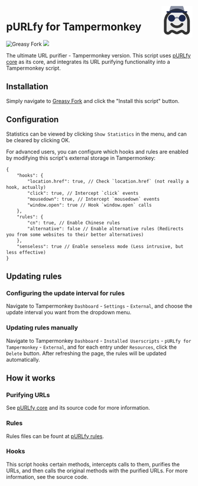 <img src="https://github.com/PRO-2684/pURLfy/raw/main/images/logo.svg" align="right" style="width: 6em; height: 6em; max-width: 100%;">

# pURLfy for Tampermonkey

![Greasy Fork](https://img.shields.io/greasyfork/dt/492480) [![](https://img.shields.io/badge/Crazy%20Thur.-V%20me%2050-red?logo=kfc)](https://greasyfork.org/rails/active_storage/blobs/redirect/eyJfcmFpbHMiOnsibWVzc2FnZSI6IkJBaHBBaWZvIiwiZXhwIjpudWxsLCJwdXIiOiJibG9iX2lkIn19--10e04ed7ed56ae18d22cec6d675b34fd579cecab/wechat.jpeg?locale=zh-CN)

The ultimate URL purifier - Tampermonkey version. This script uses [pURLfy core](https://github.com/PRO-2684/pURLfy) as its core, and integrates its URL purifying functionality into a Tampermonkey script.

## Installation

Simply navigate to [Greasy Fork](https://greasyfork.org/scripts/492480) and click the "Install this script" button.

## Configuration

Statistics can be viewed by clicking `Show Statistics` in the menu, and can be cleared by clicking OK.

For advanced users, you can configure which hooks and rules are enabled by modifying this script's external storage in Tampermonkey:

```jsonc
{
    "hooks": {
        "location.href": true, // Check `location.href` (not really a hook, actually)
        "click": true, // Intercept `click` events
        "mousedown": true, // Intercept `mousedown` events
        "window.open": true // Hook `window.open` calls
    },
    "rules": {
        "cn": true, // Enable Chinese rules
        "alternative": false // Enable alternative rules (Redirects you from some websites to their better alternatives)
    },
    "senseless": true // Enable senseless mode (Less intrusive, but less effective)
}
```

## Updating rules

### Configuring the update interval for rules

Navigate to Tampermonkey `Dashboard` - `Settings` - `External`, and choose the update interval you want from the dropdown menu.

### Updating rules manually

Navigate to Tampermonkey `Dashboard` - `Installed Userscripts` - `pURLfy for Tampermonkey` - `External`, and for each entry under `Resources`, click the `Delete` button. After refreshing the page, the rules will be updated automatically.

## How it works

### Purifying URLs

See [pURLfy core](https://github.com/PRO-2684/pURLfy) and its source code for more information.

### Rules

Rules files can be fount at [pURLfy rules](https://github.com/PRO-2684/pURLfy-rules).

### Hooks

This script hooks certain methods, intercepts calls to them, purifies the URLs, and then calls the original methods with the purified URLs. For more information, see the source code.
